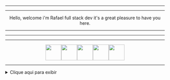 ------------


------------
  
<p align="center">
Hello, welcome i'm Rafael full stack dev it's a great pleasure to have you here. 
</p>

------------


------------



------------
<p align="center">
<img src="https://user-images.githubusercontent.com/107640792/175851149-6de2b516-971e-482b-a57b-0bfdedc0efd4.png" width="50" height="50"><img src="https://user-images.githubusercontent.com/107640792/175853352-671c86d7-d7b8-4db5-a3bd-eb206eda425c.png" width="50" height="50"><img src="https://user-images.githubusercontent.com/107640792/175851136-0caf357f-15f4-459a-b25d-c52f36de4ee3.png" width="50" height="50"><img src="https://user-images.githubusercontent.com/107640792/175851143-ea8b60af-af7f-4217-acdc-0d2b9c85d3d7.png" width="50" height="50"><img src="https://user-images.githubusercontent.com/107640792/176557185-516bc9ea-5abb-4cd2-b3a7-fee746ba297e.png" width="50" height="50">

</p>	

------------


<details>
<summary>Clique aqui para exibir</summary>
Ola aqui estão alguns exemplos de projetos
</details>
